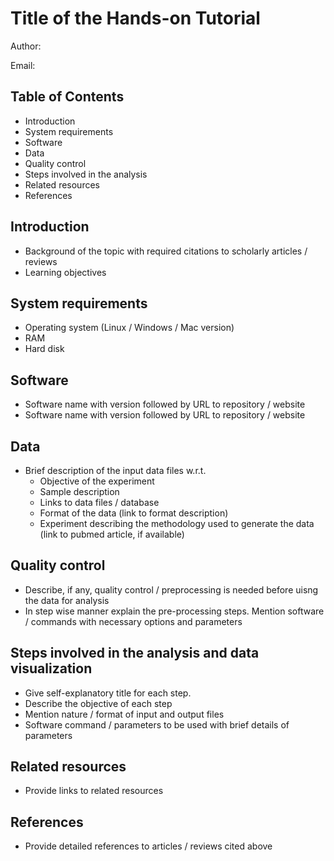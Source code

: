 # Title of the Hands-on Tutorial

Author:

Email:

## Table of Contents
  * Introduction
  * System requirements
  * Software
  * Data
  * Quality control
  * Steps involved in the analysis
  * Related resources
  * References

## Introduction
  * Background of the topic with required citations to scholarly articles / reviews
  * Learning objectives
  
## System requirements
 * Operating system (Linux / Windows / Mac version)
 * RAM
 * Hard disk

## Software
  * Software name with version followed by URL to repository / website
  * Software name with version followed by URL to repository / website
  
## Data
  * Brief description of the input data files w.r.t.
    * Objective of the experiment
    * Sample description
    * Links to data files / database
    * Format of the data (link to format description)
    * Experiment describing the methodology used to generate the data (link to pubmed article, if available)
 
## Quality control
  * Describe, if any, quality control / preprocessing is needed before uisng the data for analysis
  * In step wise manner explain the pre-processing steps. Mention software / commands with necessary options and parameters
  
## Steps involved in the analysis and data visualization
 * Give self-explanatory title for each step.
 * Describe the objective of each step
 * Mention nature / format of input and output files
 * Software command / parameters to be used with brief details of parameters
 
## Related resources
 * Provide links to related resources 
 
## References
 * Provide detailed references to articles / reviews cited above
 
